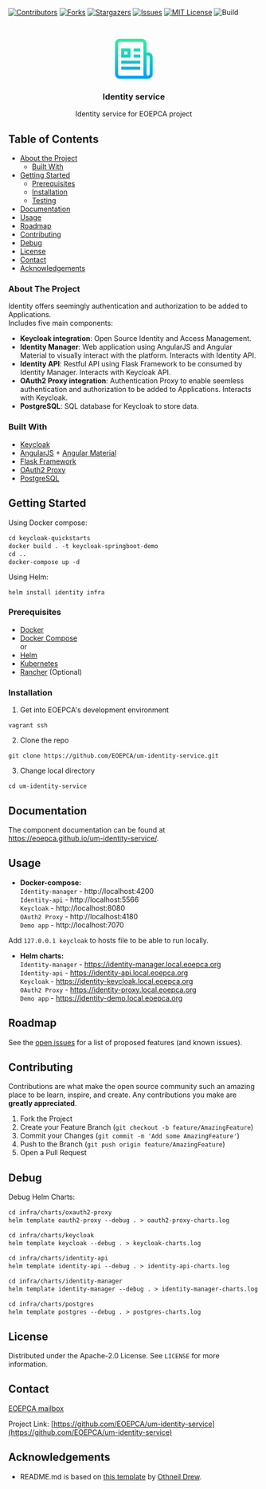 <!--
***
*** To avoid retyping too much info. Do a search and replace for the following:
*** um-identity-service
-->

<!-- PROJECT SHIELDS -->
<!--
*** See the bottom of this document for the declaration of the reference variables
*** for contributors-url, forks-url, etc. This is an optional, concise syntax you may use.
*** https://www.markdownguide.org/basic-syntax/#reference-style-links
-->

[![Contributors][contributors-shield]][contributors-url]
[![Forks][forks-shield]][forks-url]
[![Stargazers][stars-shield]][stars-url]
[![Issues][issues-shield]][issues-url]
[![MIT License][license-shield]][license-url]
![Build][build-shield]

<!-- PROJECT LOGO -->
<br />
<p align="center">
  <a href="https://github.com/EOEPCA/um-identity-service">
    <img src="images/logo.png" alt="Logo" width="80" height="80">
  </a>

  <h3 align="center">Identity service</h3>

  <p align="center">
    Identity service for EOEPCA project
</p>

## Table of Contents

- [About the Project](#about-the-project)
  - [Built With](#built-with)
- [Getting Started](#getting-started)
  - [Prerequisites](#prerequisites)
  - [Installation](#installation)
  - [Testing](#testing)
- [Documentation](#documentation)
- [Usage](#usage)
- [Roadmap](#roadmap)
- [Contributing](#contributing)
- [Debug](#debug)
- [License](#license)
- [Contact](#contact)
- [Acknowledgements](#acknowledgements)

### About The Project

Identity offers seemingly authentication and authorization to be added to Applications.  
Includes five main components:
- **Keycloak integration**: Open Source Identity and Access Management.
- **Identity Manager**: Web application using AngularJS and Angular Material to visually interact with the platform. Interacts with Identity API.
- **Identity API**: Restful API using Flask Framework to be consumed by Identity Manager. Interacts with Keycloak API.
- **OAuth2 Proxy integration**: Authentication Proxy to enable seemless authentication and authorization to be added to Applications. Interacts with Keycloak.
- **PostgreSQL**: SQL database for Keycloak to store data.

### Built With

- [Keycloak](https://www.keycloak.org/)
- [AngularJS](https://angularjs.org/) + [Angular Material](https://material.angular.io/)
- [Flask Framework](https://flask.palletsprojects.com/en/2.3.x/)
- [OAuth2 Proxy](https://oauth2-proxy.github.io/oauth2-proxy/)
- [PostgreSQL](https://www.postgresql.org/)

## Getting Started

Using Docker compose:

```shell
cd keycloak-quickstarts
docker build . -t keycloak-springboot-demo
cd ..
docker-compose up -d
```

Using Helm:

```shell
helm install identity infra
```

### Prerequisites

- [Docker](https://www.docker.com/)
- [Docker Compose](https://docs.docker.com/compose/)  
or
- [Helm](https://helm.sh/)
- [Kubernetes](https://kubernetes.io/)  
- [Rancher](https://www.rancher.com/) (Optional)

### Installation

1. Get into EOEPCA's development environment

```shell
vagrant ssh
```

2. Clone the repo

```shell
git clone https://github.com/EOEPCA/um-identity-service.git
```

3. Change local directory

```shell
cd um-identity-service
```

## Documentation

The component documentation can be found at https://eoepca.github.io/um-identity-service/.

<!-- USAGE EXAMPLES -->

## Usage

- **Docker-compose:**  
`Identity-manager` - http://localhost:4200   
`Identity-api` - http://localhost:5566  
`Keycloak` - http://localhost:8080  
`OAuth2 Proxy` - http://localhost:4180  
`Demo app` - http://localhost:7070  

Add `127.0.0.1 keycloak` to hosts file to be able to run locally.

- **Helm charts:**  
`Identity-manager` - https://identity-manager.local.eoepca.org  
`Identity-api` - https://identity-api.local.eoepca.org  
`Keycloak` - https://identity-keycloak.local.eoepca.org  
`OAuth2 Proxy` - https://identity-proxy.local.eoepca.org  
`Demo app` - https://identity-demo.local.eoepca.org  

## Roadmap

See the [open issues](https://github.com/EOEPCA/um-identity-service/issues) for a list of proposed features (and known issues).

<!-- CONTRIBUTING -->

## Contributing

Contributions are what make the open source community such an amazing place to be learn, inspire, and create. Any contributions you make are **greatly appreciated**.

1. Fork the Project
2. Create your Feature Branch (`git checkout -b feature/AmazingFeature`)
3. Commit your Changes (`git commit -m 'Add some AmazingFeature'`)
4. Push to the Branch (`git push origin feature/AmazingFeature`)
5. Open a Pull Request

## Debug

Debug Helm Charts:

```shell
cd infra/charts/oxauth2-proxy
helm template oauth2-proxy --debug . > oauth2-proxy-charts.log
```

```shell
cd infra/charts/keycloak
helm template keycloak --debug . > keycloak-charts.log
```

```shell
cd infra/charts/identity-api
helm template identity-api --debug . > identity-api-charts.log
```

```shell
cd infra/charts/identity-manager
helm template identity-manager --debug . > identity-manager-charts.log
```

```shell
cd infra/charts/postgres
helm template postgres --debug . > postgres-charts.log
```

<!-- LICENSE -->

## License

Distributed under the Apache-2.0 License. See `LICENSE` for more information.

## Contact

[EOEPCA mailbox](eoepca.systemteam@telespazio.com)

Project Link: [https://github.com/EOEPCA/um-identity-service](https://github.com/EOEPCA/um-identity-service)

## Acknowledgements

- README.md is based on [this template](https://github.com/othneildrew/Best-README-Template) by [Othneil Drew](https://github.com/othneildrew).


[contributors-shield]: https://img.shields.io/github/contributors/EOEPCA/um-identity-service.svg?style=flat-square
[contributors-url]: https://github.com/EOEPCA/um-identity-service/graphs/contributors
[forks-shield]: https://img.shields.io/github/forks/EOEPCA/um-identity-service.svg?style=flat-square
[forks-url]: https://github.com/EOEPCA/um-identity-service/network/members
[stars-shield]: https://img.shields.io/github/stars/EOEPCA/um-identity-service.svg?style=flat-square
[stars-url]: https://github.com/EOEPCA/um-identity-service/stargazers
[issues-shield]: https://img.shields.io/github/issues/EOEPCA/um-identity-service.svg?style=flat-square
[issues-url]: https://github.com/EOEPCA/um-identity-service/issues
[license-shield]: https://img.shields.io/github/license/EOEPCA/um-identity-service.svg?style=flat-square
[license-url]: https://github.com/EOEPCA/um-identity-service/blob/master/LICENSE
[build-shield]: https://www.travis-ci.com/EOEPCA/um-identity-service.svg?branch=master
